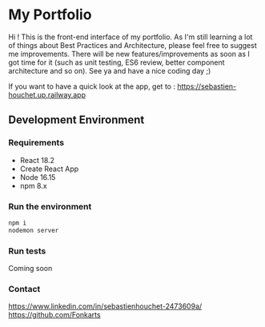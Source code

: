 # My Portfolio

Hi ! 
This is the front-end interface of my portfolio.
As I'm still learning a lot of things about Best Practices and Architecture, please feel free to suggest me improvements.
There will be new features/improvements as soon as I got time for it (such as unit testing, ES6 review, better component architecture and so on).
See ya and have a nice coding day ;)

If you want to have a quick look at the app, get to : 
https://sebastien-houchet.up.railway.app

## Development Environment

### Requirements

- React 18.2
- Create React App
- Node 16.15
- npm 8.x

### Run the environment

```bash
npm i
nodemon server
```

### Run tests

Coming soon

### Contact

https://www.linkedin.com/in/sebastienhouchet-2473609a/
https://github.com/Fonkarts
